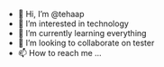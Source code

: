 - 👋 Hi, I’m @tehaap
- 👀 I’m interested in technology
- 🌱 I’m currently learning everything
- 💞️ I’m looking to collaborate on tester
- 📫 How to reach me ...

<!---
tehaap/tehaap is a ✨ special ✨ repository because its `README.md` (this file) appears on your GitHub profile.
You can click the Preview link to take a look at your changes.
--->
